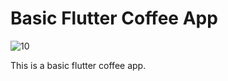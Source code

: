# Basic Flutter Coffee App

![10](https://user-images.githubusercontent.com/50543193/135700377-fa54bcf0-c98a-4a2a-bd9c-09ebd6348d42.png)

This is a basic flutter coffee app.


